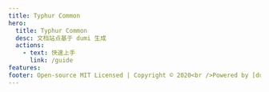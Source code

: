 ```yaml
---
title: Typhur Common
hero:
  title: Typhur Common
  desc: 文档站点基于 dumi 生成
  actions:
    - text: 快速上手
      link: /guide
features:
footer: Open-source MIT Licensed | Copyright © 2020<br />Powered by [dumi](https://d.umijs.org)
---
```

